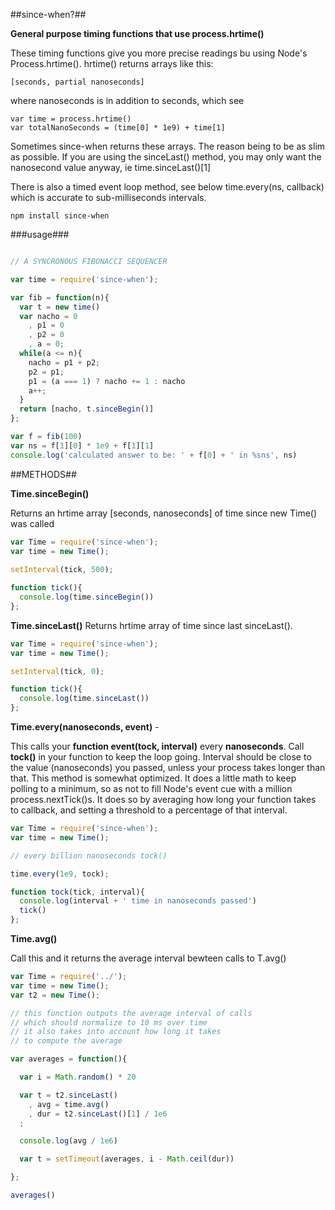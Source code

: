##since-when?##

__General purpose timing functions that use process.hrtime()__

These timing functions give you more precise readings bu using Node's Process.hrtime(). hrtime() returns arrays like this:

    [seconds, partial nanoseconds]

where nanoseconds is in addition to seconds, which see

    var time = process.hrtime()
    var totalNanoSeconds = (time[0] * 1e9) + time[1]

Sometimes since-when returns these arrays.
The reason being to be as slim as possible. If you are using the sinceLast()
method, you may only want the nanosecond value anyway, ie time.sinceLast()[1]

There is also a timed event loop method, see below time.every(ns, callback) which is accurate to sub-milliseconds intervals.

    npm install since-when

###usage###

```js

// A SYNCRONOUS FIBONACCI SEQUENCER

var time = require('since-when');

var fib = function(n){
  var t = new time()
  var nacho = 0
    , p1 = 0
    , p2 = 0
    , a = 0;
  while(a <= n){
    nacho = p1 + p2;
    p2 = p1;
    p1 = (a === 1) ? nacho += 1 : nacho
    a++;
  }
  return [nacho, t.sinceBegin()]
};

var f = fib(100)
var ns = f[1][0] * 1e9 + f[1][1]
console.log('calculated answer to be: ' + f[0] + ' in %sns', ns)
```
    
##METHODS##

**Time.sinceBegin()**

Returns an hrtime array [seconds, nanoseconds] of time since new Time() was called

```js
var Time = require('since-when');
var time = new Time();
  
setInterval(tick, 500);

function tick(){
  console.log(time.sinceBegin())  
};
```

**Time.sinceLast()**
Returns hrtime array of time since last sinceLast().

```js
var Time = require('since-when');
var time = new Time();

setInterval(tick, 0);

function tick(){
  console.log(time.sinceLast())
};
```

**Time.every(nanoseconds, event)** - 

This calls your __function event(tock, interval)__ every __nanoseconds__. 
Call __tock()__ in your function to keep the loop going.
Interval should be close to the value (nanoseconds) you passed, 
unless your process takes longer than that.
This method is somewhat optimized. It does a little math
to keep polling to a minimum, so as not to fill Node's event cue
with a million process.nextTick()s. It does so by averaging how
long your function takes to callback, and setting a threshold to a percentage of that interval.

```js
var Time = require('since-when');
var time = new Time();

// every billion nanoseconds tock()

time.every(1e9, tock);

function tock(tick, interval){
  console.log(interval + ' time in nanoseconds passed')
  tick()
};
```

**Time.avg()**

Call this and it returns the average interval bewteen calls to T.avg()

```js
var Time = require('../');
var time = new Time();
var t2 = new Time();

// this function outputs the average interval of calls
// which should normalize to 10 ms over time
// it also takes into account how long it takes   
// to compute the average

var averages = function(){

  var i = Math.random() * 20

  var t = t2.sinceLast()
    , avg = time.avg()
    , dur = t2.sinceLast()[1] / 1e6
  ;

  console.log(avg / 1e6)

  var t = setTimeout(averages, i - Math.ceil(dur))

};

averages()
```

